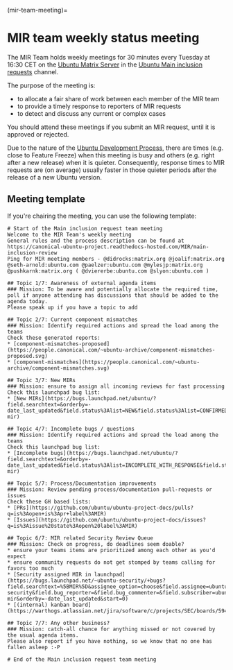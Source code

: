 (mir-team-meeting)=
# MIR team weekly status meeting

The MIR Team holds weekly meetings for 30 minutes every Tuesday at
<time datetime="T16:30+01:00">16:30 CET</time> on the
[Ubuntu Matrix Server](https://ubuntu.com/community/communications/matrix)
in the [Ubuntu Main inclusion requests](https://matrix.to/#/#ubuntu-mir:ubuntu.com) channel.

The purpose of the meeting is:

* to allocate a fair share of work between each member of the MIR team
* to provide a timely response to reporters of MIR requests
* to detect and discuss any current or complex cases

You should attend these meetings if you submit an MIR request, until it is
approved or rejected.

Due to the nature of the
[Ubuntu Development Process](https://canonical-ubuntu-packaging-guide.readthedocs-hosted.com/en/2.0-preview/explanation/development-process/),
there are times (e.g. close to Feature Freeze) when this meeting is busy and
others (e.g. right after a new release) when it is quieter. Consequently,
response times to MIR requests are (on average) usually faster in those quieter
periods after the release of a new Ubuntu version.


## Meeting template

If you're chairing the meeting, you can use the following template:

```
# Start of the Main inclusion request team meeting
Welcome to the MIR Team's weekly meeting
General rules and the process description can be found at https://canonical-ubuntu-project.readthedocs-hosted.com/MIR/main-inclusion-review
Ping for MIR meeting members - @didrocks:matrix.org @joalif:matrix.org @seth-arnold:ubuntu.com @paelzer:ubuntu.com @mylesjp:matrix.org @pushkarnk:matrix.org ( @dviererbe:ubuntu.com @slyon:ubuntu.com )

## Topic 1/7: Awareness of external agenda items
### Mission: To be aware and potentially allocate the required time, poll if anyone attending has discussions that should be added to the agenda today.
Please speak up if you have a topic to add

## Topic 2/7: Current component mismatches
### Mission: Identify required actions and spread the load among the teams
Check these generated reports:
* [component-mismatches-proposed](https://people.canonical.com/~ubuntu-archive/component-mismatches-proposed.svg)
* [component-mismatches](https://people.canonical.com/~ubuntu-archive/component-mismatches.svg)

## Topic 3/7: New MIRs
### Mission: ensure to assign all incoming reviews for fast processing
Check this launchpad bug list:
* [New MIRs](https://bugs.launchpad.net/ubuntu/?field.searchtext=&orderby=-date_last_updated&field.status%3Alist=NEW&field.status%3Alist=CONFIRMED&assignee_option=none&field.assignee=&field.subscriber=ubuntu-mir)

## Topic 4/7: Incomplete bugs / questions
### Mission: Identify required actions and spread the load among the teams
Check this launchpad bug list:
* [Incomplete bugs](https://bugs.launchpad.net/ubuntu/?field.searchtext=&orderby=-date_last_updated&field.status%3Alist=INCOMPLETE_WITH_RESPONSE&field.status%3Alist=INCOMPLETE_WITHOUT_RESPONSE&field.subscriber=ubuntu-mir)

## Topic 5/7: Process/Documentation improvements
### Mission: Review pending process/documentation pull-requests or issues
Check these GH based lists:
* [PRs](https://github.com/ubuntu/ubuntu-project-docs/pulls?q=is%3Aopen+is%3Apr+label%3AMIR)
* [Issues](https://github.com/ubuntu/ubuntu-project-docs/issues?q=is%3Aissue%20state%3Aopen%20label%3AMIR)

## Topic 6/7: MIR related Security Review Queue
### Mission: Check on progress, do deadlines seem doable?
* ensure your teams items are prioritized among each other as you'd expect
* ensure community requests do not get stomped by teams calling for favors too much
* [Security assigned MIR in launchpad](https://bugs.launchpad.net/~ubuntu-security/+bugs?field.searchtext=%5BMIR%5D&assignee_option=choose&field.assignee=ubuntu-security&field.bug_reporter=&field.bug_commenter=&field.subscriber=ubuntu-mir&orderby=-date_last_updated&start=0)
* [(internal) kanban board](https://warthogs.atlassian.net/jira/software/c/projects/SEC/boards/594)

## Topic 7/7: Any other business?
### Mission: catch-all chance for anything missed or not covered by the usual agenda items.
Please also report if you have nothing, so we know that no one has fallen asleep :-P

# End of the Main inclusion request team meeting
```

